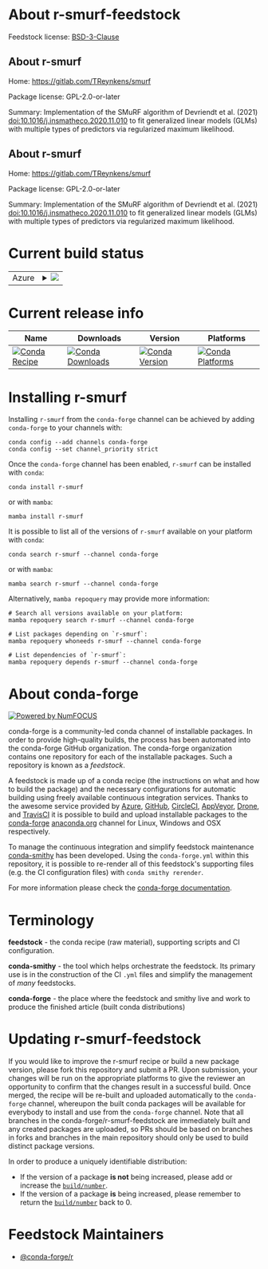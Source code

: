 About r-smurf-feedstock
=======================

Feedstock license: [BSD-3-Clause](https://github.com/conda-forge/r-smurf-feedstock/blob/main/LICENSE.txt)


About r-smurf
-------------

Home: https://gitlab.com/TReynkens/smurf

Package license: GPL-2.0-or-later

Summary: Implementation of the SMuRF algorithm of Devriendt et al. (2021) <doi:10.1016/j.insmatheco.2020.11.010> to fit generalized linear models (GLMs) with multiple types of predictors via regularized maximum likelihood.

About r-smurf
-------------

Home: https://gitlab.com/TReynkens/smurf

Package license: GPL-2.0-or-later

Summary: Implementation of the SMuRF algorithm of Devriendt et al. (2021) <doi:10.1016/j.insmatheco.2020.11.010> to fit generalized linear models (GLMs) with multiple types of predictors via regularized maximum likelihood.

Current build status
====================


<table>
    
  <tr>
    <td>Azure</td>
    <td>
      <details>
        <summary>
          <a href="https://dev.azure.com/conda-forge/feedstock-builds/_build/latest?definitionId=12973&branchName=main">
            <img src="https://dev.azure.com/conda-forge/feedstock-builds/_apis/build/status/r-smurf-feedstock?branchName=main">
          </a>
        </summary>
        <table>
          <thead><tr><th>Variant</th><th>Status</th></tr></thead>
          <tbody><tr>
              <td>linux_64_r_base4.3</td>
              <td>
                <a href="https://dev.azure.com/conda-forge/feedstock-builds/_build/latest?definitionId=12973&branchName=main">
                  <img src="https://dev.azure.com/conda-forge/feedstock-builds/_apis/build/status/r-smurf-feedstock?branchName=main&jobName=linux&configuration=linux%20linux_64_r_base4.3" alt="variant">
                </a>
              </td>
            </tr><tr>
              <td>linux_64_r_base4.4</td>
              <td>
                <a href="https://dev.azure.com/conda-forge/feedstock-builds/_build/latest?definitionId=12973&branchName=main">
                  <img src="https://dev.azure.com/conda-forge/feedstock-builds/_apis/build/status/r-smurf-feedstock?branchName=main&jobName=linux&configuration=linux%20linux_64_r_base4.4" alt="variant">
                </a>
              </td>
            </tr><tr>
              <td>osx_64_r_base4.3</td>
              <td>
                <a href="https://dev.azure.com/conda-forge/feedstock-builds/_build/latest?definitionId=12973&branchName=main">
                  <img src="https://dev.azure.com/conda-forge/feedstock-builds/_apis/build/status/r-smurf-feedstock?branchName=main&jobName=osx&configuration=osx%20osx_64_r_base4.3" alt="variant">
                </a>
              </td>
            </tr><tr>
              <td>osx_64_r_base4.4</td>
              <td>
                <a href="https://dev.azure.com/conda-forge/feedstock-builds/_build/latest?definitionId=12973&branchName=main">
                  <img src="https://dev.azure.com/conda-forge/feedstock-builds/_apis/build/status/r-smurf-feedstock?branchName=main&jobName=osx&configuration=osx%20osx_64_r_base4.4" alt="variant">
                </a>
              </td>
            </tr><tr>
              <td>win_64_r_base4.3</td>
              <td>
                <a href="https://dev.azure.com/conda-forge/feedstock-builds/_build/latest?definitionId=12973&branchName=main">
                  <img src="https://dev.azure.com/conda-forge/feedstock-builds/_apis/build/status/r-smurf-feedstock?branchName=main&jobName=win&configuration=win%20win_64_r_base4.3" alt="variant">
                </a>
              </td>
            </tr><tr>
              <td>win_64_r_base4.4</td>
              <td>
                <a href="https://dev.azure.com/conda-forge/feedstock-builds/_build/latest?definitionId=12973&branchName=main">
                  <img src="https://dev.azure.com/conda-forge/feedstock-builds/_apis/build/status/r-smurf-feedstock?branchName=main&jobName=win&configuration=win%20win_64_r_base4.4" alt="variant">
                </a>
              </td>
            </tr>
          </tbody>
        </table>
      </details>
    </td>
  </tr>
</table>

Current release info
====================

| Name | Downloads | Version | Platforms |
| --- | --- | --- | --- |
| [![Conda Recipe](https://img.shields.io/badge/recipe-r--smurf-green.svg)](https://anaconda.org/conda-forge/r-smurf) | [![Conda Downloads](https://img.shields.io/conda/dn/conda-forge/r-smurf.svg)](https://anaconda.org/conda-forge/r-smurf) | [![Conda Version](https://img.shields.io/conda/vn/conda-forge/r-smurf.svg)](https://anaconda.org/conda-forge/r-smurf) | [![Conda Platforms](https://img.shields.io/conda/pn/conda-forge/r-smurf.svg)](https://anaconda.org/conda-forge/r-smurf) |

Installing r-smurf
==================

Installing `r-smurf` from the `conda-forge` channel can be achieved by adding `conda-forge` to your channels with:

```
conda config --add channels conda-forge
conda config --set channel_priority strict
```

Once the `conda-forge` channel has been enabled, `r-smurf` can be installed with `conda`:

```
conda install r-smurf
```

or with `mamba`:

```
mamba install r-smurf
```

It is possible to list all of the versions of `r-smurf` available on your platform with `conda`:

```
conda search r-smurf --channel conda-forge
```

or with `mamba`:

```
mamba search r-smurf --channel conda-forge
```

Alternatively, `mamba repoquery` may provide more information:

```
# Search all versions available on your platform:
mamba repoquery search r-smurf --channel conda-forge

# List packages depending on `r-smurf`:
mamba repoquery whoneeds r-smurf --channel conda-forge

# List dependencies of `r-smurf`:
mamba repoquery depends r-smurf --channel conda-forge
```


About conda-forge
=================

[![Powered by
NumFOCUS](https://img.shields.io/badge/powered%20by-NumFOCUS-orange.svg?style=flat&colorA=E1523D&colorB=007D8A)](https://numfocus.org)

conda-forge is a community-led conda channel of installable packages.
In order to provide high-quality builds, the process has been automated into the
conda-forge GitHub organization. The conda-forge organization contains one repository
for each of the installable packages. Such a repository is known as a *feedstock*.

A feedstock is made up of a conda recipe (the instructions on what and how to build
the package) and the necessary configurations for automatic building using freely
available continuous integration services. Thanks to the awesome service provided by
[Azure](https://azure.microsoft.com/en-us/services/devops/), [GitHub](https://github.com/),
[CircleCI](https://circleci.com/), [AppVeyor](https://www.appveyor.com/),
[Drone](https://cloud.drone.io/welcome), and [TravisCI](https://travis-ci.com/)
it is possible to build and upload installable packages to the
[conda-forge](https://anaconda.org/conda-forge) [anaconda.org](https://anaconda.org/)
channel for Linux, Windows and OSX respectively.

To manage the continuous integration and simplify feedstock maintenance
[conda-smithy](https://github.com/conda-forge/conda-smithy) has been developed.
Using the ``conda-forge.yml`` within this repository, it is possible to re-render all of
this feedstock's supporting files (e.g. the CI configuration files) with ``conda smithy rerender``.

For more information please check the [conda-forge documentation](https://conda-forge.org/docs/).

Terminology
===========

**feedstock** - the conda recipe (raw material), supporting scripts and CI configuration.

**conda-smithy** - the tool which helps orchestrate the feedstock.
                   Its primary use is in the construction of the CI ``.yml`` files
                   and simplify the management of *many* feedstocks.

**conda-forge** - the place where the feedstock and smithy live and work to
                  produce the finished article (built conda distributions)


Updating r-smurf-feedstock
==========================

If you would like to improve the r-smurf recipe or build a new
package version, please fork this repository and submit a PR. Upon submission,
your changes will be run on the appropriate platforms to give the reviewer an
opportunity to confirm that the changes result in a successful build. Once
merged, the recipe will be re-built and uploaded automatically to the
`conda-forge` channel, whereupon the built conda packages will be available for
everybody to install and use from the `conda-forge` channel.
Note that all branches in the conda-forge/r-smurf-feedstock are
immediately built and any created packages are uploaded, so PRs should be based
on branches in forks and branches in the main repository should only be used to
build distinct package versions.

In order to produce a uniquely identifiable distribution:
 * If the version of a package **is not** being increased, please add or increase
   the [``build/number``](https://docs.conda.io/projects/conda-build/en/latest/resources/define-metadata.html#build-number-and-string).
 * If the version of a package **is** being increased, please remember to return
   the [``build/number``](https://docs.conda.io/projects/conda-build/en/latest/resources/define-metadata.html#build-number-and-string)
   back to 0.

Feedstock Maintainers
=====================

* [@conda-forge/r](https://github.com/conda-forge/r/)

